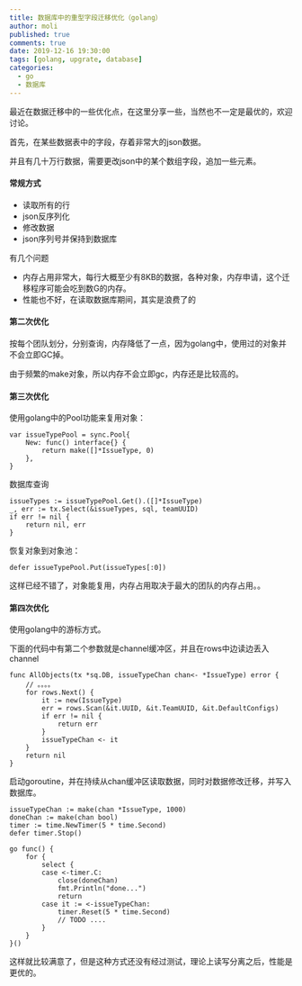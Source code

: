```yaml
---
title: 数据库中的重型字段迁移优化（golang）
author: moli
published: true
comments: true
date: 2019-12-16 19:30:00
tags: [golang, upgrate, database]
categories:
  - go
  - 数据库
---
```


最近在数据迁移中的一些优化点，在这里分享一些，当然也不一定是最优的，欢迎讨论。

首先，在某些数据表中的字段，存着非常大的json数据。

并且有几十万行数据，需要更改json中的某个数组字段，追加一些元素。

#### 常规方式

- 读取所有的行
- json反序列化
- 修改数据
- json序列号并保持到数据库

有几个问题

- 内存占用非常大，每行大概至少有8KB的数据，各种对象，内存申请，这个迁移程序可能会吃到数G的内存。
- 性能也不好，在读取数据库期间，其实是浪费了的

#### 第二次优化

按每个团队划分，分别查询，内存降低了一点，因为golang中，使用过的对象并不会立即GC掉。

由于频繁的make对象，所以内存不会立即gc，内存还是比较高的。

#### 第三次优化

使用golang中的Pool功能来复用对象：

```golang
var issueTypePool = sync.Pool{
	New: func() interface{} {
		return make([]*IssueType, 0)
	},
}
```

数据库查询
```golang
issueTypes := issueTypePool.Get().([]*IssueType)
_, err := tx.Select(&issueTypes, sql, teamUUID)
if err != nil {
    return nil, err
}
```

恢复对象到对象池：
```golang
defer issueTypePool.Put(issueTypes[:0])
```

这样已经不错了，对象能复用，内存占用取决于最大的团队的内存占用。。

#### 第四次优化

使用golang中的游标方式。

下面的代码中有第二个参数就是channel缓冲区，并且在rows中边读边丢入channel

```golang
func AllObjects(tx *sq.DB, issueTypeChan chan<- *IssueType) error {
    // 。。。。
	for rows.Next() {
		it := new(IssueType)
		err = rows.Scan(&it.UUID, &it.TeamUUID, &it.DefaultConfigs)
		if err != nil {
			return err
		}
		issueTypeChan <- it
	}
	return nil
}
```

启动goroutine，并在持续从chan缓冲区读取数据，同时对数据修改迁移，并写入数据库。

```golang
issueTypeChan := make(chan *IssueType, 1000)
doneChan := make(chan bool)
timer := time.NewTimer(5 * time.Second)
defer timer.Stop()

go func() {
    for {
        select {
        case <-timer.C:
            close(doneChan)
            fmt.Println("done...")
            return
        case it := <-issueTypeChan:
            timer.Reset(5 * time.Second)
            // TODO ....
        }
    }
}()
```

这样就比较满意了，但是这种方式还没有经过测试，理论上读写分离之后，性能是更优的。